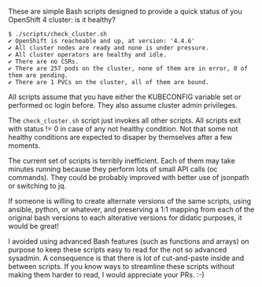 These are simple Bash scripts designed to provide a quick status of you OpenShift 4 cluster: is it healthy?

```
$ ./scripts/check_cluster.sh
✔ OpenShift is reacheable and up, at version: '4.4.6'
✔ All cluster nodes are ready and none is under pressure.
✔ All cluster operators are healthy and idle.
✔ There are no CSRs.
✔ There are 257 pods on the cluster, none of them are in error, 0 of them are pending.
✔ There are 1 PVCs on the cluster, all of them are bound.
```

All scripts assume that you have either the KUBECONFIG variable set or performed oc login before.
They also assume cluster admin privileges.

The `check_cluster.sh` script just invokes all other scripts.
All scripts exit with status != 0 in case of any not healthy condition.
Not that some not healthy conditions are expected to disaper by themselves after a few moments.

The current set of scripts is terribly inefficient.
Each of them may take minutes running because they perform lots of small API calls (oc commands).
They could be probably improved with better use of jsonpath or switching to jq.

If someone is willing to create alternate versions of the same scripts, using ansible, python, or whatever, and preserving a 1:1 mapping from each of the original bash versions to each alterative versions for didatic purposes, it would be great!

I avoided using advanced Bash features (such as functions and arrays) on purpose to keep these scripts easy to read for the not so advanced sysadmin.
A consequence is that there is lot of cut-and-paste inside and between scripts.
If you know ways to streamline these scripts without making them harder to read, I would appreciate your PRs. :-)
